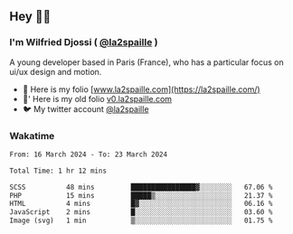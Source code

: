 ## Hey 👋🏾
### I'm Wilfried Djossi ( <a href="https://twitter.com/la2spaille/" target="_blank">@la2spaille</a> )
A young developer based in Paris (France), who has a particular focus on ui/ux design and motion.

- 🎨 Here is my folio [www.la2spaille.com](https://la2spaille.com/)
- 🎨' Here is my old folio [v0.la2spaille.com](https://v0.la2spaille.com/)
- 🐦 My twitter account [@la2spaille](https://twitter.com/la2spaille/)

### Wakatime
<!--START_SECTION:waka-->

```txt
From: 16 March 2024 - To: 23 March 2024

Total Time: 1 hr 12 mins

SCSS          48 mins         ████████████████▓░░░░░░░░   67.06 %
PHP           15 mins         █████▒░░░░░░░░░░░░░░░░░░░   21.37 %
HTML          4 mins          █▓░░░░░░░░░░░░░░░░░░░░░░░   06.16 %
JavaScript    2 mins          █░░░░░░░░░░░░░░░░░░░░░░░░   03.60 %
Image (svg)   1 min           ▒░░░░░░░░░░░░░░░░░░░░░░░░   01.75 %
```

<!--END_SECTION:waka-->
<!--
**la2spaille/la2spaille** is a ✨ _special_ ✨ repository because its `README.md` (this file) appears on your GitHub profile.

Here are some ideas to get you started:

- 🔭 I’m currently working on ...
- 🌱 I’m currently learning ...
- 👯 I’m looking to collaborate on ...
- 🤔 I’m looking for help with ...
- 💬 Ask me about ...
- 📫 How to reach me: ...
- 😄 Pronouns: ...
- ⚡ Fun fact: ...
-->
